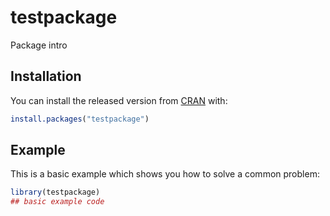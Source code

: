 # testpackage

<!-- badges: start -->
<!-- badges: end -->

Package intro

## Installation

You can install the released version from [CRAN](https://CRAN.R-project.org) with:

``` r
install.packages("testpackage")
```

## Example

This is a basic example which shows you how to solve a common problem:

``` r
library(testpackage)
## basic example code
```

